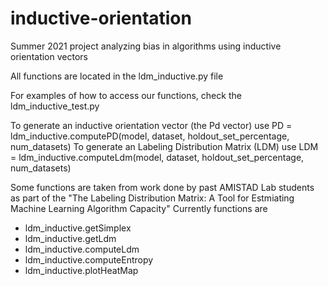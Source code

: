 # inductive-orientation
Summer 2021 project analyzing bias in algorithms using inductive orientation vectors

All functions are located in the ldm_inductive.py file

For examples of how to access our functions, check the ldm_inductive_test.py

To generate an inductive orientation vector (the Pd vector) use 
  PD = ldm_inductive.computePD(model, dataset, holdout_set_percentage, num_datasets)
To generate an Labeling Distribution Matrix (LDM) use
  LDM = ldm_inductive.computeLdm(model, dataset, holdout_set_percentage, num_datasets)
 
Some functions are taken from work done by past AMISTAD Lab students as part of the "The Labeling Distribution Matrix: A Tool for Estmiating Machine Learning Algorithm Capacity"
Currently functions are
 - ldm_inductive.getSimplex
 - ldm_inductive.getLdm
 - ldm_inductive.computeLdm
 - ldm_inductive.computeEntropy
 - ldm_inductive.plotHeatMap
